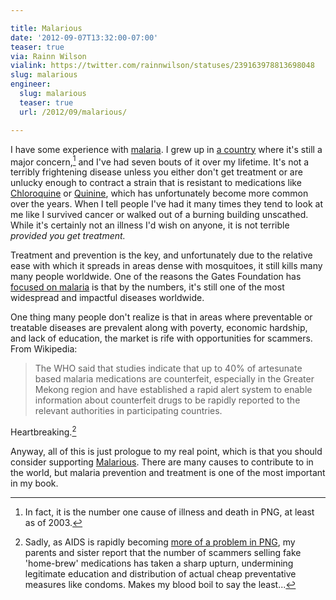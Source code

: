 ```yaml
---

title: Malarious
date: '2012-09-07T13:32:00-07:00'
teaser: true
via: Rainn Wilson
vialink: https://twitter.com/rainnwilson/statuses/239163978813698048
slug: malarious
engineer:
  slug: malarious
  teaser: true
  url: /2012/09/malarious/

---
```


I have some experience with [malaria][]. I grew up in [a country][png] where it's still a major concern,[^malaria1] and I've had seven bouts of it over my lifetime. It's not a terribly frightening disease unless you either don't get treatment or are unlucky enough to contract a strain that is resistant to medications like [Chloroquine][] or [Quinine][], which has unfortunately become more common over the years. When I tell people I've had it many times they tend to look at me like I survived cancer or walked out of a burning building unscathed. While it's certainly not an illness I'd wish on anyone, it is not terrible *provided you get treatment.*

<!--more-->

Treatment and prevention is the key, and unfortunately due to the relative ease with which it spreads in areas dense with mosquitoes, it still kills many many people worldwide. One of the reasons the Gates Foundation has [focused on malaria][gf] is that by the numbers, it's still one of the most widespread and impactful diseases worldwide.

One thing many people don't realize is that in areas where preventable or treatable diseases are prevalent along with poverty, economic hardship, and lack of education, the market is rife with opportunities for scammers. From Wikipedia:

> The WHO said that studies indicate that up to 40% of artesunate based malaria medications are counterfeit, especially in the Greater Mekong region and have established a rapid alert system to enable information about counterfeit drugs to be rapidly reported to the relevant authorities in participating countries.

Heartbreaking.[^malaria2]

Anyway, all of this is just prologue to my real point, which is that you should consider supporting [Malarious][]. There are many causes to contribute to in the world, but malaria prevention and treatment is one of the most important in my book.


[^malaria1]: In fact, it is the number one cause of illness and death in PNG, at least as of 2003.
[^malaria2]: Sadly, as AIDS is rapidly becoming [more of a problem in PNG][aids], my parents and sister report that the number of scammers selling fake 'home-brew' medications has taken a sharp upturn, undermining legitimate education and distribution of actual cheap preventative measures like condoms. Makes my blood boil to say the least...


[malaria]: https://en.wikipedia.org/wiki/malaria
[png]: https://en.wikipedia.org/wiki/Papua_New_Guinea
[Chloroquine]: https://en.wikipedia.org/wiki/Chloroquine
[Quinine]: https://en.wikipedia.org/wiki/Quinine
[gf]: http://www.gatesfoundation.org/malaria/Pages/home.aspx
[Malarious]: http://www.collegehumor.com/malarious
[aids]: https://en.wikipedia.org/wiki/HIV/AIDS_in_Papua_New_Guinea
